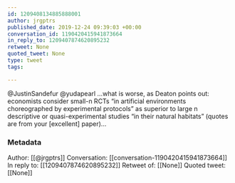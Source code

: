 ```yaml
---
id: 1209408134885888001
author: jrgptrs
published_date: 2019-12-24 09:39:03 +00:00
conversation_id: 1190420415941873664
in_reply_to: 1209407874620895232
retweet: None
quoted_tweet: None
type: tweet
tags:

---
```


@JustinSandefur @yudapearl …what is worse, as Deaton points out: economists consider small-n RCTs “in artificial environments choreographed by experimental protocols” as superior to large n descriptive or quasi-experimental studies “in their natural habitats” (quotes are from your [excellent] paper)…

### Metadata

Author: [[@jrgptrs]]
Conversation: [[conversation-1190420415941873664]]
In reply to: [[1209407874620895232]]
Retweet of: [[None]]
Quoted tweet: [[None]]
